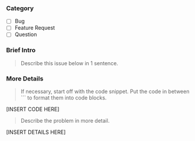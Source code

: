 ### Category

- [ ] Bug
- [ ] Feature Request
- [ ] Question

### Brief Intro

> Describe this issue below in 1 sentence.

### More Details

> If necessary, start off with the code snippet. Put the code in between ``` to format them into code blocks.

[INSERT CODE HERE]

> Describe the problem in more detail.

[INSERT DETAILS HERE]